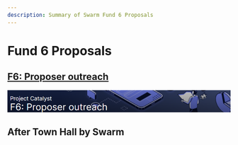 ```yaml
---
description: Summary of Swarm Fund 6 Proposals
---
```


# Fund 6 Proposals

##  [F6: Proposer outreach](https://cardano.ideascale.com/a/campaign-home/26105)

![](.gitbook/assets/2021-08-30-20-.png)

## After Town Hall by Swarm


